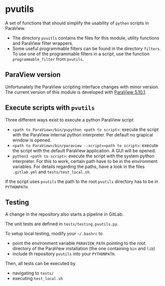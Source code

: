 # pvutils

A set of functions that should simplify the usability of `python` scripts in ParaView.

- The directory `pvuitls` contains the files for this module, utility functions and ParaView filter wrappers. 
- Some useful programmable filters can be found in the directory `filters`. To use one of the programmable filters in a script, use the function `programmable_filter` from `pvutils`.


## ParaView version

Unfortunately the ParaView scripting interface changes with minor version.
The current version of this module is developed with [ParaView 5.10.1](https://www.paraview.org/paraview-downloads/download.php?submit=Download&version=v5.10&type=binary&os=Linux&downloadFile=ParaView-5.10.1-MPI-Linux-Python3.9-x86_64.tar.gz).


## Execute scripts with `pvutils`

Three different ways exist to execute a python ParaView script

- `<path to ParaView>/bin/pvpython <path to script>`: execute the script with the ParaView internal python interpreter. Per default no grapical window is opened.
- `<path to ParaView>/bin/paraview --script=<path to script>`: execute the script with the default ParaView application. A GUI will be opened.
- `python3 <path to script>`: execute the script with the system python interpreter. For this to work, certain path have to be in the environment variables. For details regarding the paths, have a look in the files `.gitlab.yml` and `tests/test_local.sh`.

If the script uses `pvutils` the path to the root `pvutils` directory has to be in `PYTHONPATH`.


## Testing

A change in the repository also starts a pipeline in GitLab.

The unit tests are defined in `tests/testing.pvutils.py`.

To setup local testing, modify your `~/.bashrc` to
- point the environment variable `PARAVIEW_PATH` pointing to the root directory of the ParaView installation (the one containing `bin` and `lib`)
- include th repository `pvutils` into your `PYTHONPATH`.

Then, all tests can be executed by
- navigating to `tests/`
- executing `test_local.sh` 
